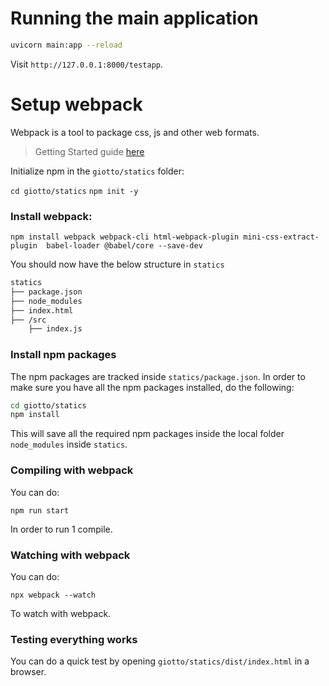 # Running the main application

```bash
uvicorn main:app --reload
```

Visit `http://127.0.0.1:8000/testapp`.

# Setup webpack

Webpack is a tool to package css, js and other web formats.

> Getting Started guide [here](https://webpack.js.org/guides/getting-started/?_sm_au_=iVVWt45wJPs7QM0jVsBFjK664v423)

Initialize npm in the `giotto/statics` folder:

`cd giotto/statics`
`npm init -y`

### Install webpack:

`npm install webpack webpack-cli html-webpack-plugin mini-css-extract-plugin  babel-loader @babel/core --save-dev`

You should now have the below structure in `statics`

```bash
statics
├── package.json
├── node_modules
├── index.html
├── /src
    ├── index.js
```

### Install npm packages

The npm packages are tracked inside `statics/package.json`. In order to make sure you have all the npm packages installed, do the following:

```bash
cd giotto/statics
npm install
```

This will save all the required npm packages inside the local folder `node_modules` inside `statics`.

### Compiling with webpack

You can do:

`npm run start`

In order to run 1 compile.

### Watching with webpack

You can do:

`npx webpack --watch`

To watch with webpack.

### Testing everything works

You can do a quick test by opening `giotto/statics/dist/index.html` in a browser.